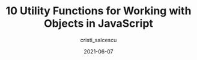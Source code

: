 ---
author: cristi_salcescu
date: 2021-06-07
permalink: false
publisher: javascriptdaily
tags:
  - javascript
target_url: https://medium.com/dailyjs/10-utility-functions-for-working-with-objects-in-javascript-a5ee53ef8809
title: 10 Utility Functions for Working with Objects in JavaScript
---